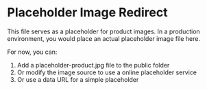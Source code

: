 # Placeholder Image Redirect

This file serves as a placeholder for product images. In a production environment, 
you would place an actual placeholder image file here.

For now, you can:
1. Add a placeholder-product.jpg file to the public folder
2. Or modify the image source to use a online placeholder service
3. Or use a data URL for a simple placeholder
